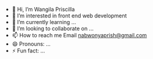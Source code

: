 - 👋 Hi, I’m Wangila Priscilla
- 👀 I’m interested in front end web development
- 🌱 I’m currently learning ...
- 💞️ I’m looking to collaborate on ...
- 📫 How to reach me Email nabwonyaprish@gmail.com
- 😄 Pronouns: ...
- ⚡ Fun fact: ...

<!---
WangilaPrish/WangilaPrish is a ✨ special ✨ repository because its `README.md` (this file) appears on your GitHub profile.
You can click the Preview link to take a look at your changes.
--->
